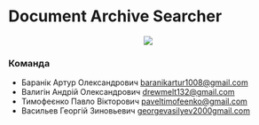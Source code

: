 # Document Archive Searcher
<p align="center">
  <img src="main.png"/>
</p>

### Команда
 * Баранік Артур Олександрович [baranikartur1008@gmail.com](mailto:baranikartur1008@gmail.com)
 * Валигін Андрій Олександрович [drewmelt132@gmail.com](mailto:drewmelt132@gmail.com)
 * Тимофеєнко Павло Вікторович [paveltimofeenko@gmail.com](mailto:paveltimofeenko@gmail.com)
 * Васильев Георгій Зиновьевич [georgevasilyev2000gmail.com](mailto:georgevasilyev2000gmail.com)


